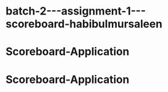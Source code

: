 # batch-2---assignment-1---scoreboard-habibulmursaleen
# Scoreboard-Application
# Scoreboard-Application
